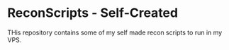 # ReconScripts - Self-Created
THis repository contains some of my self made recon scripts to run in my VPS.

